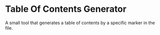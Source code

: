 # Table Of Contents Generator
A small tool that generates a table of contents by a specific marker in the file.
